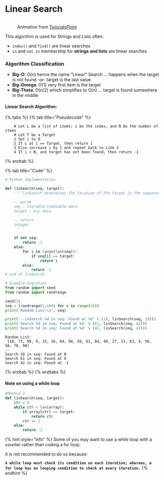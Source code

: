 # Linear Search

<figure><img src="https://www.tutorialspoint.com/data_structures_algorithms/images/linear_search.gif" alt=""><figcaption><p>Animation from <a href="https://www.tutorialspoint.com/data_structures_algorithms/linear_search_algorithm.htm">TutorialsPoint</a></p></figcaption></figure>

This algorithm is used for Strings and Lists often.

* `index()` and `find()` are linear searches
* `in` and `not in` membership for **strings and lists** are linear searches

### Algorithm Classification <a href="#algorithm-classification" id="algorithm-classification"></a>

* **Big-O:** O(n) hence the name “Linear” Search … happens when the target is not found -or- target is the last value
* **Big-Omega**: O(1) very first item is the target
* **Big-Theta**: O(n/2) which simplifies to O(n) … target is found somewhere in the middle

#### Linear Search Algorithm: <a href="#linear-search-algorithm-1" id="linear-search-algorithm-1"></a>

{% tabs %}
{% tab title="Pseudocode" %}
```
    # Let L be a list of items; i be the index, and N be the number of items
    # Let T be a Target
    1 Set i to 0
    2 If L at i == Target, then return i
    3 Else increase i by 1 and repeat back to Line 2
    4 If i > N, and target has not been found, then return -1
```
{% endtab %}

{% tab title="Code" %}
```python
# Python Implementation

def linSearch(seq, target):
    ''' linSearch determines the location of the target in the sequence

    -- param
    seq : iterable/indexable data
    target : any data

    -- return
    integer
    '''

    if not seq:
        return -1
    else:
        for i in range(len(seq)):
            if seq[i] == target:
                return i
        else:
            return -1
# end of linSearch

# Example Execution
from random import seed
from random import randrange

seed(1)
seq = [randrange(1,100) for x in range(20)]
print('Random List:\n', seq)

print('--\nSearch %d in seq: Found at %d' % (18, linSearch(seq, 18)))
print('Search %d in seq: Found at %d' % (61, linSearch(seq, 61)))
print('Search %d in seq: Found at %d' % (42, linSearch(seq, 42)))
```

```
Random List:
 [18, 73, 98, 9, 33, 16, 64, 98, 58, 61, 84, 49, 27, 13, 63, 4, 50, 56, 78, 98]
--
Search 18 in seq: Found at 0
Search 61 in seq: Found at 9
Search 42 in seq: Found at -1
```
{% endtab %}
{% endtabs %}

#### Note on using a while loop <a href="#python-3-note" id="python-3-note"></a>

```python
#Method 2
def linSearch(seq, target):
	ctr = 0
	while ctr < len(array):
		if array[ctr] == target:
			return ctr
		ctr += 1
	else:
		return -1
```

{% hint style="info" %}
Some of you may want to use a while loop with a counter rather than coding a for loop.

It is not recommended to do so because:

**`A while loop must check its condition on each iteration; whereas, a for loop has no looping condition to check at every iteration.`**
{% endhint %}
